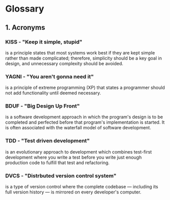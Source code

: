 # Glossary
## 1. Acronyms
### KISS - "Keep it simple, stupid"
is a principle states that most systems work best if they are kept simple rather than made complicated; therefore, simplicity should be a key goal in design, and unnecessary complexity should be avoided.

### YAGNI - "You aren't gonna need it"
is a principle of extreme programming (XP) that states a programmer should not add functionality until deemed necessary. 

### BDUF - "Big Design Up Front"
is a software development approach in which the program's design is to be completed and perfected before that program's implementation is started. It is often associated with the waterfall model of software development.

### TDD - "Test driven development"
is an evolutionary approach to development which combines test-first development where you write a test before you write just enough production code to fulfill that test and refactoring.

### DVCS - "Distrbuted version control system"
is a type of version control where the complete codebase — including its full version history — is mirrored on every developer's computer. 
